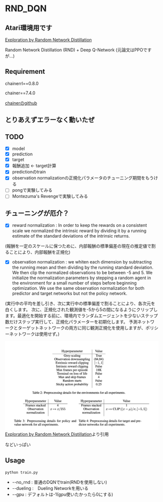 # RND_DQN

## Atari環境用です
[Exploration by Random Network Distillation](https://arxiv.org/pdf/1810.12894.pdf)

Random Network Distillation (RND)
+
Deep Q-Network
(元論文はPPOですが...)

## Requirement

chainerrl==0.8.0

chainer==7.4.0

[chainerのgithub](https://github.com/chainer)
## とりあえずエラーなく動いたぜ
## TODO

- [x] model
- [x] prediction
- [x] target
- [x] 報酬追加 <- target計算
- [x] predictionのtrain
- [x] observation normalizationの正規化パラメータのチューニング期間をもうける
- [ ] pongで実験してみる
- [ ] Montezuma's Revengeで実験してみる

## チューニングが厄介？
- [x] reward normalization : In order to keep the rewards on a consistent scale we normalized the intrinsic reward by dividing it by a running estimate of the standard deviations of the intrinsic returns.

(報酬を一定のスケールに保つために、内部報酬の標準偏差の現在の推定値で割ることにより、内部報酬を正規化)
- [x]  observation normalization : we whiten each dimension by subtracting the running mean and then dividing by the running standard deviation. We then clip the normalized observations to be between -5 and 5. We initialize the normalization parameters by stepping a random agent in the environment for a small number of steps before beginning optimization. We use the same observation normalization for both predictor and target networks but not the policy network.

(実行中の平均を差し引き、次に実行中の標準偏差で割ることにより、各次元を白くします。 次に、正規化された観測値を-5から5の間になるようにクリップします。最適化を開始する前に、環境内でランダムエージェントを少ないステップ数だけステップ実行して、正規化パラメーターを初期化します。 予測ネットワークとターゲットネットワークの両方に同じ観測正規化を使用しますが、ポリシーネットワークは使用せず。)

![Hyper](https://github.com/dkuyoshi/RND_DQN/blob/master/images/image.png "Hyperparameter for normalization")
[Exploration by Random Network Distillation](https://arxiv.org/pdf/1810.12894.pdf)より引用

などいっぱい

## Usage
`python train.py`

- --no_rnd : 普通のDQNでtrain(RNDを使用しない)
- --dueling :　Dueling Networkを用いる
- --gpu : デフォルトは-1(gpu使いたかったら0にする)



